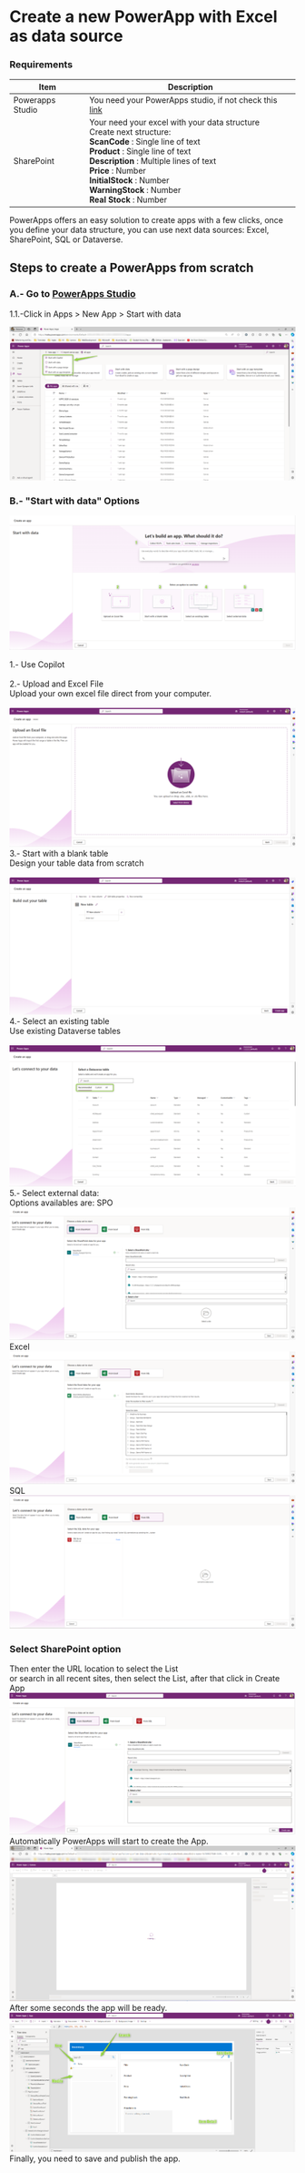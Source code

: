 # Create a new PowerApp with Excel as data source

### Requirements
| Item   | Description |
| ------ | ------ |
| Powerapps Studio | You need your PowerApps studio, if not check this [link](https://google.com) |
| SharePoint  | Your need your excel with your data structure <br /> Create next structure:<br />**ScanCode** :	Single line of text	<br/>**Product** :	Single line of text		<br/>**Description** :	Multiple lines of text		<br/>**Price** :	Number		<br/>**InitialStock** :	Number		<br/>**WarningStock** :	Number		<br/> **Real Stock** :	Number	<br/>|

PowerApps offers an easy solution to create apps with a few clicks, once you define your data structure, you can use next data sources: Excel, SharePoint, SQL or Dataverse.

## Steps to create a PowerApps from scratch

### A.- Go to [PowerApps Studio](https://make.powerapps.com/)
1.1.-Click in Apps > New App > Start with data

![Step 1](/PowerApps/assets/Topic_1_CreateAnAppWithSource/NewAppHomePage.png)

### B.- "Start with data" Options

![Step 2](/PowerApps/assets/Topic_1_CreateAnAppWithSource/SelectSource.png)

1.- Use Copilot \
\
2.- Upload and Excel File\
Upload your own excel file direct from your computer.\
\
![Step 3](/PowerApps/assets/Topic_1_CreateAnAppWithSource/UploadFile.png)
3.- Start with a blank table\
Design your table data from scratch\
\
![Step 4](/PowerApps/assets/Topic_1_CreateAnAppWithSource/BuildOutYourTable.png)
4.- Select an existing table\
Use existing Dataverse tables \
\
![Step 5](/PowerApps/assets/Topic_1_CreateAnAppWithSource/SelectExistingTable.png)
5.- Select external data:\
Options availables are:
SPO\
![Step 7](/PowerApps/assets/Topic_1_CreateAnAppWithSource/ConnectFromSPO.png)
Excel\
![Step 8](/PowerApps/assets/Topic_1_CreateAnAppWithSource/ConnectFromExcel.png)
SQL
![Step 9](/PowerApps/assets/Topic_1_CreateAnAppWithSource/ConnectFromSQL.png)
### Select SharePoint option
Then enter the URL location to select the List\
or search in all recent sites, then select the List, after that click in Create App\
![Step 10](/PowerApps/assets/Topic_1_CreateAnAppWithSource/SelectSPOSource.png)
Automatically PowerApps will start to create the App.
![Step 11](/PowerApps/assets/Topic_1_CreateAnAppWithSource/CreatingAutomaticPowerApp.png)
After some seconds the app will be ready.
![Step 12](/PowerApps/assets/Topic_1_CreateAnAppWithSource/AppCompleteSPO.png)
Finally, you need to save and publish the app.


